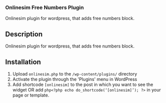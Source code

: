 ### Onlinesim Free Numbers Plugin

Onlinesim plugin for wordpress, that adds free numbers block.

## Description

Onlinesim plugin for wordpress, that adds free numbers block.

## Installation

1. Upload `onlinesim.php` to the `/wp-content/plugins/` directory
2. Activate the plugin through the 'Plugins' menu in WordPress
3. Add shortcode `[onlinesim]` to the post in which you want to see the widget OR add ```php<?php echo do_shortcode(‘[onlinesim]’); ?>``` in your page or template.
